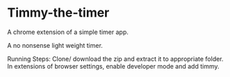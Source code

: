 # Timmy-the-timer

A chrome extension of a simple timer app.

A no nonsense light weight timer.

Running Steps:
Clone/ download the zip and extract it to appropriate folder.
In extensions of browser settings, enable developer mode and add timmy.
